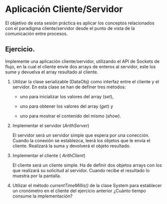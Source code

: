 # Aplicación Cliente/Servidor 

El objetivo de esta sesión práctica es aplicar los conceptos relacionados con el paradigma
cliente/servidor desde el punto de vista de la comunicación entre procesos.

## Ejercicio.

Implemente una aplicación cliente/servidor, utilizando el API de Sockets de flujo, en
la cual el cliente envíe dos arrays de enteros al servidor, este los sume y devuelva el 
array resultado al cliente.

1. Utilizar la clase serializable (DataObj) como interfaz entre el cliente y el servidor. 
   En esta clase se han de definer tres métodos: 

      * uno para inicializar los valores del array (*set*), 

      * uno para obtener los valores del array (*get*) y 

      * uno para mostrar el contenido del mismo (*show*).

2. Implementar el servidor (*ArithServer*)

   El servidor será un servidor simple que espera por una conección. 
   Cuando la conexión se establezca, leerá los objetos que le envía el cliente. 
   Realizará la suma y devolverá el objeto resultado.

3. Implementar el cliente ( *ArithClient*)

   El cliente será un cliente simple. 
   Ha de definir dos objetos arrays con los que realizará su solicitud al servidor. 
   Cuando recibe el resultado lo muestra por la pantalla.  

4. Utilizar el método *currentTimeMillis()* de la clase System para establecer un
   cronómetro en el cliente del ejercicio anterior ¿Cuánto tiempo consume la implementación?

